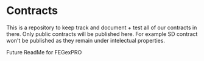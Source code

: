 # Contracts

This is a repository to keep track and document + test all of our contracts in there. Only public contracts will be published here. For example SD contract won't be published as they remain under intelectual properties.

Future ReadMe for FEGexPRO
